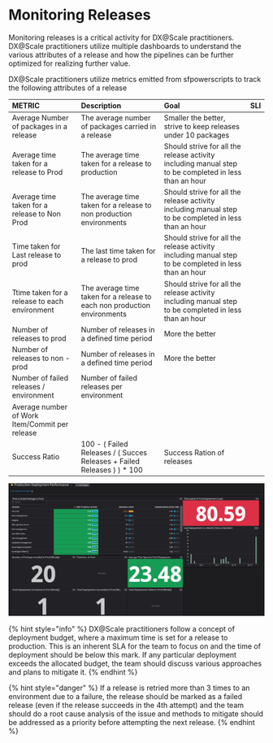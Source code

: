 # Monitoring Releases

Monitoring releases is a critical activity for DX@Scale practitioners. DX@Scale practitioners utilize multiple dashboards to understand the various attributes of a release and how the pipelines can be further optimized for realizing further value.

DX@Scale practitioners utilize metrics emitted from sfpowerscripts to track the following attributes of a release

| METRIC | Description | Goal | SLI |
| :--- | :--- | :--- | :--- |
| Average Number of packages in a release | The average number of packages carried in a release | Smaller  the better, strive to keep releases under 10 packages  |  |
| Average time taken for a release to Prod | The average time taken for a release to production | Should strive for all the release activity including manual step to be completed in less than an hour |  |
| Average time taken for a release to Non Prod | The average time taken for a release to  non production environments | Should strive for all the release activity including manual step to be completed in less than an hour |  |
| Time taken for Last release to prod | The last time taken for a release to prod | Should strive for all the release activity including manual step to be completed in less than an hour |  |
| Ttime taken for a release to each environment | The average time taken for a release to each  non production environments | Should strive for all the release activity including manual step to be completed in less than an hour |  |
| Number of releases to prod | Number of releases in a defined time period     | More the better |  |
| Number of releases to non -prod | Number of releases in a defined time period     | More the better |  |
| Number of failed releases / environment | Number of failed releases per environment |  |  |
| Average number of Work Item/Commit per release |  |  |  |
| Success Ratio | 100 - \(  Failed Releases / \( Succes Releases + Failed Releases \) \) \* 100 | Success Ration of releases |  |

![](../.gitbook/assets/image%20%2852%29.png)

{% hint style="info" %}
DX@Scale practitioners follow a concept of deployment budget, where a maximum time is set for a release to production. This is an inherent SLA for the team to focus on and the time of deployment should be below this mark. If any particular deployment exceeds the allocated budget, the team should discuss various approaches and plans to mitigate it.
{% endhint %}

{% hint style="danger" %}
If a release is retried more than 3 times to an environment due to a failure, the release should be marked as a failed release \(even if the release succeeds in the 4th attempt\) and the team should do a root cause analysis of the issue and methods to mitigate should be addressed as a priority before attempting the next release.
{% endhint %}

